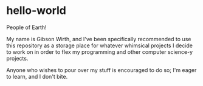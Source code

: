 # hello-world

People of Earth!

My name is Gibson Wirth, and I've been specifically recommended to use this repository as a storage place
for whatever whimsical projects I decide to work on in order to flex my programming and other computer 
science-y projects.

Anyone who wishes to pour over my stuff is encouraged to do so; I'm eager to learn, and I don't bite.
